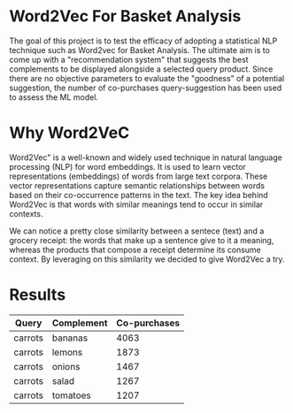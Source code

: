 # Word2Vec For Basket Analysis
The goal of this project is to test the efficacy of adopting a statistical NLP technique such as Word2vec for Basket Analysis. 
The ultimate aim is to come up with a "recommendation system" that suggests the best complements to be displayed alongside a selected query product. 
Since there are no objective parameters to evaluate the "goodness" of a potential suggestion, the number of co-purchases query-suggestion has been used to assess the ML model. 

# Why Word2VeC
Word2Vec" is a well-known and widely used technique in natural language processing (NLP) for word embeddings. It is used to learn vector representations (embeddings) of words from large text corpora. These vector representations capture semantic relationships between words based on their co-occurrence patterns in the text.
The key idea behind Word2Vec is that words with similar meanings tend to occur in similar contexts.

We can notice a pretty close similarity between a sentece (text) and a grocery receipt: the words that make up a sentence give to it a meaning, whereas the products that compose a receipt determine its consume context.
By leveraging on this similarity we decided to give Word2Vec a try.

# Results 
| Query | Complement | Co-purchases |
| -------- | -------- | -------- |
| carrots | bananas | 4063 |
| carrots | lemons | 1873 |
| carrots | onions | 1467 |
| carrots | salad | 1267 |
| carrots | tomatoes | 1207 |

